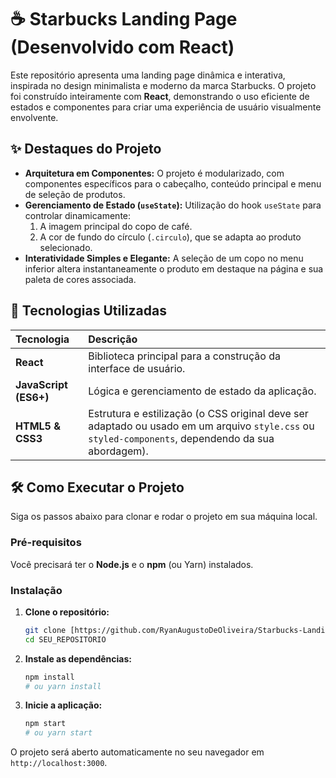 # ☕ Starbucks Landing Page (Desenvolvido com React)

Este repositório apresenta uma landing page dinâmica e interativa, inspirada no design minimalista e moderno da marca Starbucks. O projeto foi construído inteiramente com **React**, demonstrando o uso eficiente de estados e componentes para criar uma experiência de usuário visualmente envolvente.

## ✨ Destaques do Projeto

* **Arquitetura em Componentes:** O projeto é modularizado, com componentes específicos para o cabeçalho, conteúdo principal e menu de seleção de produtos.
* **Gerenciamento de Estado (`useState`):** Utilização do hook `useState` para controlar dinamicamente:
    1.  A imagem principal do copo de café.
    2.  A cor de fundo do círculo (`.circulo`), que se adapta ao produto selecionado.
* **Interatividade Simples e Elegante:** A seleção de um copo no menu inferior altera instantaneamente o produto em destaque na página e sua paleta de cores associada.

## 🚀 Tecnologias Utilizadas

| Tecnologia | Descrição |
| :--- | :--- |
| **React** | Biblioteca principal para a construção da interface de usuário. |
| **JavaScript (ES6+)** | Lógica e gerenciamento de estado da aplicação. |
| **HTML5 & CSS3** | Estrutura e estilização (o CSS original deve ser adaptado ou usado em um arquivo `style.css` ou `styled-components`, dependendo da sua abordagem). |

## 🛠️ Como Executar o Projeto

Siga os passos abaixo para clonar e rodar o projeto em sua máquina local.

### Pré-requisitos

Você precisará ter o **Node.js** e o **npm** (ou Yarn) instalados.

### Instalação

1.  **Clone o repositório:**
    ```bash
    git clone [https://github.com/RyanAugustoDeOliveira/Starbucks-Landing-Page-React)
    cd SEU_REPOSITORIO
    ```

2.  **Instale as dependências:**
    ```bash
    npm install
    # ou yarn install
    ```

3.  **Inicie a aplicação:**
    ```bash
    npm start
    # ou yarn start
    ```

O projeto será aberto automaticamente no seu navegador em `http://localhost:3000`.
